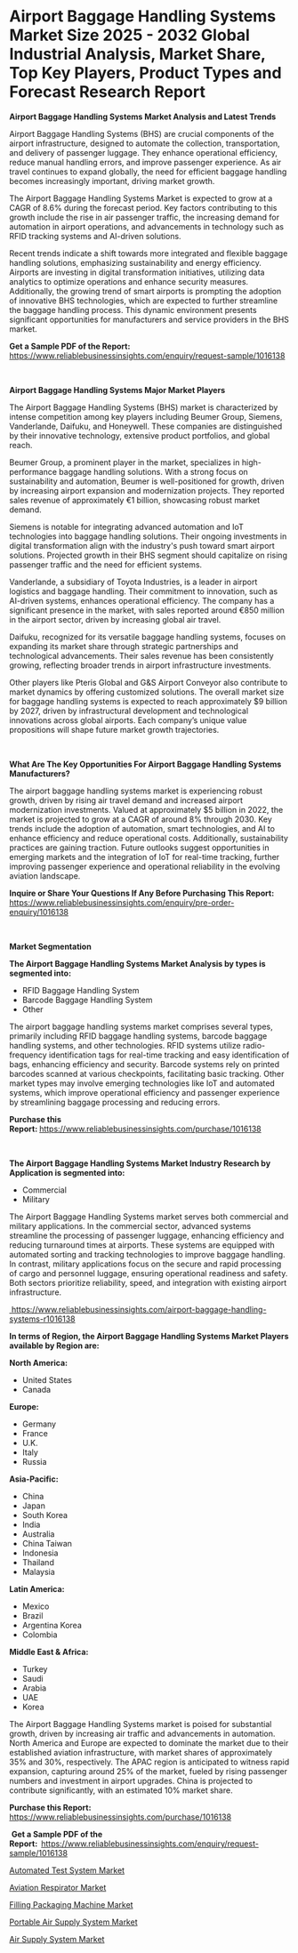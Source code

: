 <p><h1>Airport Baggage Handling Systems Market Size 2025 - 2032 Global Industrial Analysis, Market Share, Top Key Players, Product Types and Forecast Research Report</h1></p><p><strong>Airport Baggage Handling Systems Market Analysis and Latest Trends</strong></p>
<p><p>Airport Baggage Handling Systems (BHS) are crucial components of the airport infrastructure, designed to automate the collection, transportation, and delivery of passenger luggage. They enhance operational efficiency, reduce manual handling errors, and improve passenger experience. As air travel continues to expand globally, the need for efficient baggage handling becomes increasingly important, driving market growth.</p><p>The Airport Baggage Handling Systems Market is expected to grow at a CAGR of 8.6% during the forecast period. Key factors contributing to this growth include the rise in air passenger traffic, the increasing demand for automation in airport operations, and advancements in technology such as RFID tracking systems and AI-driven solutions. </p><p>Recent trends indicate a shift towards more integrated and flexible baggage handling solutions, emphasizing sustainability and energy efficiency. Airports are investing in digital transformation initiatives, utilizing data analytics to optimize operations and enhance security measures. Additionally, the growing trend of smart airports is prompting the adoption of innovative BHS technologies, which are expected to further streamline the baggage handling process. This dynamic environment presents significant opportunities for manufacturers and service providers in the BHS market.</p></p>
<p><strong>Get a Sample PDF of the Report:&nbsp;</strong> <a href="https://www.reliablebusinessinsights.com/enquiry/request-sample/1016138?utm_campaign=1138&utm_medium=2&utm_source=Github&utm_content=ia&utm_term=10042025&utm_id=airport-baggage-handling-systems">https://www.reliablebusinessinsights.com/enquiry/request-sample/1016138</a></p>
<p>&nbsp;</p>
<p><strong>Airport Baggage Handling Systems Major Market Players</strong></p>
<p><p>The Airport Baggage Handling Systems (BHS) market is characterized by intense competition among key players including Beumer Group, Siemens, Vanderlande, Daifuku, and Honeywell. These companies are distinguished by their innovative technology, extensive product portfolios, and global reach.</p><p>Beumer Group, a prominent player in the market, specializes in high-performance baggage handling solutions. With a strong focus on sustainability and automation, Beumer is well-positioned for growth, driven by increasing airport expansion and modernization projects. They reported sales revenue of approximately €1 billion, showcasing robust market demand.</p><p>Siemens is notable for integrating advanced automation and IoT technologies into baggage handling solutions. Their ongoing investments in digital transformation align with the industry's push toward smart airport solutions. Projected growth in their BHS segment should capitalize on rising passenger traffic and the need for efficient systems.</p><p>Vanderlande, a subsidiary of Toyota Industries, is a leader in airport logistics and baggage handling. Their commitment to innovation, such as AI-driven systems, enhances operational efficiency. The company has a significant presence in the market, with sales reported around €850 million in the airport sector, driven by increasing global air travel.</p><p>Daifuku, recognized for its versatile baggage handling systems, focuses on expanding its market share through strategic partnerships and technological advancements. Their sales revenue has been consistently growing, reflecting broader trends in airport infrastructure investments.</p><p>Other players like Pteris Global and G&S Airport Conveyor also contribute to market dynamics by offering customized solutions. The overall market size for baggage handling systems is expected to reach approximately $9 billion by 2027, driven by infrastructural development and technological innovations across global airports. Each company’s unique value propositions will shape future market growth trajectories.</p></p>
<p>&nbsp;</p>
<p><strong>What Are The Key Opportunities For Airport Baggage Handling Systems Manufacturers?</strong></p>
<p><p>The airport baggage handling systems market is experiencing robust growth, driven by rising air travel demand and increased airport modernization investments. Valued at approximately $5 billion in 2022, the market is projected to grow at a CAGR of around 8% through 2030. Key trends include the adoption of automation, smart technologies, and AI to enhance efficiency and reduce operational costs. Additionally, sustainability practices are gaining traction. Future outlooks suggest opportunities in emerging markets and the integration of IoT for real-time tracking, further improving passenger experience and operational reliability in the evolving aviation landscape.</p></p>
<p><strong>Inquire or Share Your Questions If Any Before Purchasing This Report:</strong> <a href="https://www.reliablebusinessinsights.com/enquiry/pre-order-enquiry/1016138?utm_campaign=1138&utm_medium=2&utm_source=Github&utm_content=ia&utm_term=10042025&utm_id=airport-baggage-handling-systems">https://www.reliablebusinessinsights.com/enquiry/pre-order-enquiry/1016138</a></p>
<p>&nbsp;</p>
<p><strong>Market Segmentation</strong></p>
<p><strong>The Airport Baggage Handling Systems Market Analysis by types is segmented into:</strong></p>
<p><ul><li>RFID Baggage Handling System</li><li>Barcode Baggage Handling System</li><li>Other</li></ul></p>
<p><p>The airport baggage handling systems market comprises several types, primarily including RFID baggage handling systems, barcode baggage handling systems, and other technologies. RFID systems utilize radio-frequency identification tags for real-time tracking and easy identification of bags, enhancing efficiency and security. Barcode systems rely on printed barcodes scanned at various checkpoints, facilitating basic tracking. Other market types may involve emerging technologies like IoT and automated systems, which improve operational efficiency and passenger experience by streamlining baggage processing and reducing errors.</p></p>
<p><strong>Purchase this Report:&nbsp;</strong><a href="https://www.reliablebusinessinsights.com/purchase/1016138?utm_campaign=1138&utm_medium=2&utm_source=Github&utm_content=ia&utm_term=10042025&utm_id=airport-baggage-handling-systems">https://www.reliablebusinessinsights.com/purchase/1016138</a></p>
<p>&nbsp;</p>
<p><strong>The Airport Baggage Handling Systems Market Industry Research by Application is segmented into:</strong></p>
<p><ul><li>Commercial</li><li>Military</li></ul></p>
<p><p>The Airport Baggage Handling Systems market serves both commercial and military applications. In the commercial sector, advanced systems streamline the processing of passenger luggage, enhancing efficiency and reducing turnaround times at airports. These systems are equipped with automated sorting and tracking technologies to improve baggage handling. In contrast, military applications focus on the secure and rapid processing of cargo and personnel luggage, ensuring operational readiness and safety. Both sectors prioritize reliability, speed, and integration with existing airport infrastructure.</p></p>
<p><a href="https://www.reliablebusinessinsights.com/airport-baggage-handling-systems-r1016138?utm_campaign=1138&utm_medium=2&utm_source=Github&utm_content=ia&utm_term=10042025&utm_id=airport-baggage-handling-systems">&nbsp;https://www.reliablebusinessinsights.com/airport-baggage-handling-systems-r1016138</a></p>
<p><strong>In terms of Region, the Airport Baggage Handling Systems Market Players available by Region are:</strong></p>
<p>
    <p> <strong> North America: </strong>
        <ul>
            <li>United States</li>
            <li>Canada</li>
        </ul>
        </p> 
    <p> <strong> Europe: </strong>
        <ul>
            <li>Germany</li>
            <li>France</li>
            <li>U.K.</li>
            <li>Italy</li>
            <li>Russia</li>
        </ul>
        </p> 
    <p> <strong> Asia-Pacific: </strong>
        <ul>
            <li>China</li>
            <li>Japan</li>
            <li>South Korea</li>
            <li>India</li>
            <li>Australia</li>
            <li>China Taiwan</li>
            <li>Indonesia</li>
            <li>Thailand</li>
            <li>Malaysia</li>
        </ul>
        </p> 
    <p> <strong> Latin America: </strong>
        <ul>
            <li>Mexico</li>
            <li>Brazil</li>
            <li>Argentina Korea</li>
            <li>Colombia</li>
        </ul>
        </p> 
    <p> <strong> Middle East & Africa: </strong>
        <ul>
            <li>Turkey</li>
            <li>Saudi</li>
            <li>Arabia</li>
            <li>UAE</li>
            <li>Korea</li>
        </ul>
    </p>
    </p>
<p><p>The Airport Baggage Handling Systems market is poised for substantial growth, driven by increasing air traffic and advancements in automation. North America and Europe are expected to dominate the market due to their established aviation infrastructure, with market shares of approximately 35% and 30%, respectively. The APAC region is anticipated to witness rapid expansion, capturing around 25% of the market, fueled by rising passenger numbers and investment in airport upgrades. China is projected to contribute significantly, with an estimated 10% market share.</p></p>
<p><strong>Purchase this Report: </strong><a href="https://www.reliablebusinessinsights.com/purchase/1016138?utm_campaign=1138&utm_medium=2&utm_source=Github&utm_content=ia&utm_term=10042025&utm_id=airport-baggage-handling-systems">https://www.reliablebusinessinsights.com/purchase/1016138</a></p>
<p>&nbsp;<strong>Get a Sample PDF of the Report:&nbsp;&nbsp;</strong><a href="https://www.reliablebusinessinsights.com/enquiry/request-sample/1016138?utm_campaign=1138&utm_medium=2&utm_source=Github&utm_content=ia&utm_term=10042025&utm_id=airport-baggage-handling-systems">https://www.reliablebusinessinsights.com/enquiry/request-sample/1016138</a></p>
<p><strong></strong></p>
<p><p><a href="https://github.com/bolalfredia7777/Market-Research-Report-List-1/blob/main/automated-test-system-market.md?utm_campaign=1138&utm_medium=2&utm_source=Github&utm_content=ia&utm_term=10042025&utm_id=airport-baggage-handling-systems">Automated Test System Market</a></p><p><a href="https://github.com/chungwimbu4/Market-Research-Report-List-1/blob/main/aviation-respirator-market.md?utm_campaign=1138&utm_medium=2&utm_source=Github&utm_content=ia&utm_term=10042025&utm_id=airport-baggage-handling-systems">Aviation Respirator Market</a></p><p><a href="https://github.com/ravenecashe/Market-Research-Report-List-1/blob/main/filling-packaging-machine-market.md?utm_campaign=1138&utm_medium=2&utm_source=Github&utm_content=ia&utm_term=10042025&utm_id=airport-baggage-handling-systems">Filling Packaging Machine Market</a></p><p><a href="https://github.com/ccreola81/Market-Research-Report-List-1/blob/main/portable-air-supply-system-market.md?utm_campaign=1138&utm_medium=2&utm_source=Github&utm_content=ia&utm_term=10042025&utm_id=airport-baggage-handling-systems">Portable Air Supply System Market</a></p><p><a href="https://github.com/ilonaenterline65/Market-Research-Report-List-1/blob/main/air-supply-system-market.md?utm_campaign=1138&utm_medium=2&utm_source=Github&utm_content=ia&utm_term=10042025&utm_id=airport-baggage-handling-systems">Air Supply System Market</a></p></p>